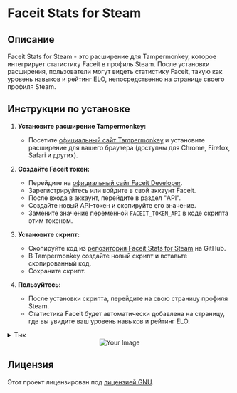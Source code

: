 <!-- Ваш заголовок проекта -->
# Faceit Stats for Steam

## Описание

Faceit Stats for Steam - это расширение для Tampermonkey, которое интегрирует статистику Faceit в профиль Steam. После установки расширения, пользователи могут видеть статистику Faceit, такую как уровень навыков и рейтинг ELO, непосредственно на странице своего профиля Steam.

## Инструкции по установке

1. **Установите расширение Tampermonkey:**
   - Посетите [официальный сайт Tampermonkey](https://www.tampermonkey.net/) и установите расширение для вашего браузера (доступны для Chrome, Firefox, Safari и других).

2. **Создайте Faceit токен:**
   - Перейдите на [официальный сайт Faceit Developer](https://developers.faceit.com/).
   - Зарегистрируйтесь или войдите в свой аккаунт Faceit.
   - После входа в аккаунт, перейдите в раздел "API".
   - Создайте новый API-токен и скопируйте его значение.
   - Замените значение переменной `FACEIT_TOKEN_API` в коде скрипта этим токеном.

3. **Установите скрипт:**
   - Скопируйте код из [репозитория Faceit Stats for Steam](https://github.com/raizano/FACEIT-Statistics/) на GitHub.
   - В Tampermonkey создайте новый скрипт и вставьте скопированный код.
   - Сохраните скрипт.

4. **Пользуйтесь:**
   - После установки скрипта, перейдите на свою страницу профиля Steam.
   - Статистика Faceit будет автоматически добавлена на страницу, где вы увидите ваш уровень навыков и рейтинг ELO.

<details>
  <summary>Тык</summary>
  
  <!-- Дополнительная информация о проекте -->
  шо подглядываем?

</details>

<div align="center">
  <!-- Изображение, выровненное по центру -->
  <img src="https://example.com/your-image.png" alt="Your Image">
</div>


## Лицензия

Этот проект лицензирован под [лицензией GNU](LICENSE).
